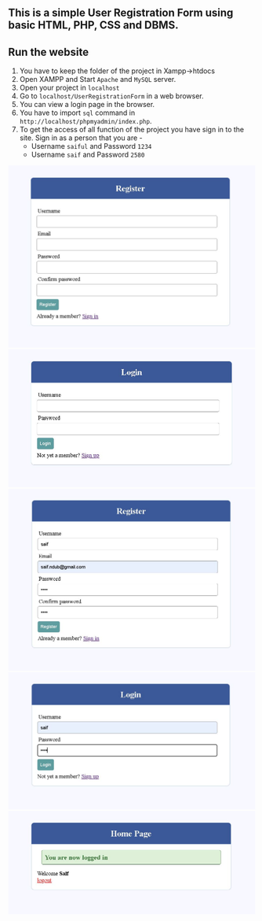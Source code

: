 ## This is a simple User Registration Form using basic HTML, PHP, CSS and DBMS.

## Run the website 
1. You have to keep the folder of the project in Xampp->htdocs
2. Open XAMPP and Start `Apache` and `MySQL` server.
2. Open your project in `localhost`
3. Go to `localhost/UserRegistrationForm` in a web browser.
4. You can view a login page in the browser.
5. You have to import `sql` command in `http://localhost/phpmyadmin/index.php`.
8. To get the access of all function of the project you have sign in to the site. Sign in as a person that you are -
    - Username `saiful` and Password `1234`
    - Username `saif` and Password `2580`

[<img src="0_Images/01.JPG">](0_Images/01.JPG)
[<img src="0_Images/02.JPG">](0_Images/02.JPG)
[<img src="0_Images/03.JPG">](0_Images/03.JPG)
[<img src="0_Images/04.JPG">](0_Images/04.JPG)
[<img src="0_Images/05.JPG">](0_Images/05.JPG)

